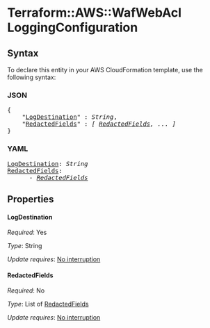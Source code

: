 # Terraform::AWS::WafWebAcl LoggingConfiguration

## Syntax

To declare this entity in your AWS CloudFormation template, use the following syntax:

### JSON

<pre>
{
    "<a href="#logdestination" title="LogDestination">LogDestination</a>" : <i>String</i>,
    "<a href="#redactedfields" title="RedactedFields">RedactedFields</a>" : <i>[ <a href="loggingconfiguration-redactedfields.md">RedactedFields</a>, ... ]</i>
}
</pre>

### YAML

<pre>
<a href="#logdestination" title="LogDestination">LogDestination</a>: <i>String</i>
<a href="#redactedfields" title="RedactedFields">RedactedFields</a>: <i>
      - <a href="loggingconfiguration-redactedfields.md">RedactedFields</a></i>
</pre>

## Properties

#### LogDestination

_Required_: Yes

_Type_: String

_Update requires_: [No interruption](https://docs.aws.amazon.com/AWSCloudFormation/latest/UserGuide/using-cfn-updating-stacks-update-behaviors.html#update-no-interrupt)

#### RedactedFields

_Required_: No

_Type_: List of <a href="loggingconfiguration-redactedfields.md">RedactedFields</a>

_Update requires_: [No interruption](https://docs.aws.amazon.com/AWSCloudFormation/latest/UserGuide/using-cfn-updating-stacks-update-behaviors.html#update-no-interrupt)

